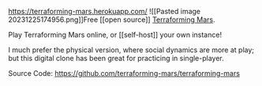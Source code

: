 https://terraforming-mars.herokuapp.com/
![[Pasted image 20231225174956.png]]Free [[open source]] [Terraforming Mars](https://boardgamegeek.com/boardgame/167791/terraforming-mars). 

Play Terraforming Mars online, or [[self-host]] your own instance!

I much prefer the physical version, where social dynamics are more at play; but this digital clone has been great for practicing in single-player.

Source Code: https://github.com/terraforming-mars/terraforming-mars